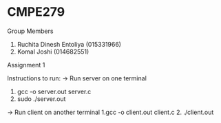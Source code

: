 # CMPE279

Group Members
1. Ruchita Dinesh Entoliya (015331966)
2. Komal Joshi (014682551)

Assignment 1

Instructions to run:
-> Run server on one terminal
1. gcc -o server.out server.c
2. sudo ./server.out


-> Run client on another terminal
1.gcc -o client.out client.c
2. ./client.out
